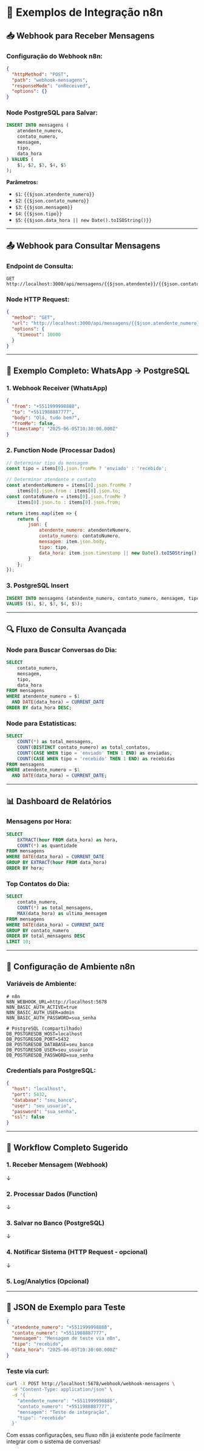 # 🔄 Exemplos de Integração n8n

## 📥 Webhook para Receber Mensagens

### Configuração do Webhook n8n:

```json
{
  "httpMethod": "POST",
  "path": "webhook-mensagens",
  "responseMode": "onReceived",
  "options": {}
}
```

### Node PostgreSQL para Salvar:

```sql
INSERT INTO mensagens (
    atendente_numero, 
    contato_numero, 
    mensagem, 
    tipo, 
    data_hora
) VALUES (
    $1, $2, $3, $4, $5
);
```

**Parâmetros:**
- `$1`: `{{$json.atendente_numero}}`
- `$2`: `{{$json.contato_numero}}`
- `$3`: `{{$json.mensagem}}`
- `$4`: `{{$json.tipo}}`
- `$5`: `{{$json.data_hora || new Date().toISOString()}}`

---

## 📤 Webhook para Consultar Mensagens

### Endpoint de Consulta:
```
GET http://localhost:3000/api/mensagens/{{$json.atendente}}/{{$json.contato}}
```

### Node HTTP Request:
```json
{
  "method": "GET",
  "url": "http://localhost:3000/api/mensagens/{{$json.atendente_numero}}/{{$json.contato_numero}}",
  "options": {
    "timeout": 10000
  }
}
```

---

## 🤖 Exemplo Completo: WhatsApp → PostgreSQL

### 1. Webhook Receiver (WhatsApp)
```json
{
  "from": "+5511999998888",
  "to": "+5511988887777", 
  "body": "Olá, tudo bem?",
  "fromMe": false,
  "timestamp": "2025-06-05T10:30:00.000Z"
}
```

### 2. Function Node (Processar Dados)
```javascript
// Determinar tipo da mensagem
const tipo = items[0].json.fromMe ? 'enviado' : 'recebido';

// Determinar atendente e contato
const atendenteNumero = items[0].json.fromMe ? 
    items[0].json.from : items[0].json.to;
const contatoNumero = items[0].json.fromMe ? 
    items[0].json.to : items[0].json.from;

return items.map(item => {
    return {
        json: {
            atendente_numero: atendenteNumero,
            contato_numero: contatoNumero,
            mensagem: item.json.body,
            tipo: tipo,
            data_hora: item.json.timestamp || new Date().toISOString()
        }
    };
});
```

### 3. PostgreSQL Insert
```sql
INSERT INTO mensagens (atendente_numero, contato_numero, mensagem, tipo, data_hora)
VALUES ($1, $2, $3, $4, $5);
```

---

## 🔍 Fluxo de Consulta Avançada

### Node para Buscar Conversas do Dia:
```sql
SELECT 
    contato_numero,
    mensagem,
    tipo,
    data_hora
FROM mensagens 
WHERE atendente_numero = $1 
  AND DATE(data_hora) = CURRENT_DATE
ORDER BY data_hora DESC;
```

### Node para Estatísticas:
```sql
SELECT 
    COUNT(*) as total_mensagens,
    COUNT(DISTINCT contato_numero) as total_contatos,
    COUNT(CASE WHEN tipo = 'enviado' THEN 1 END) as enviadas,
    COUNT(CASE WHEN tipo = 'recebido' THEN 1 END) as recebidas
FROM mensagens 
WHERE atendente_numero = $1 
  AND DATE(data_hora) = CURRENT_DATE;
```

---

## 📊 Dashboard de Relatórios

### Mensagens por Hora:
```sql
SELECT 
    EXTRACT(hour FROM data_hora) as hora,
    COUNT(*) as quantidade
FROM mensagens 
WHERE DATE(data_hora) = CURRENT_DATE
GROUP BY EXTRACT(hour FROM data_hora)
ORDER BY hora;
```

### Top Contatos do Dia:
```sql
SELECT 
    contato_numero,
    COUNT(*) as total_mensagens,
    MAX(data_hora) as ultima_mensagem
FROM mensagens 
WHERE DATE(data_hora) = CURRENT_DATE
GROUP BY contato_numero
ORDER BY total_mensagens DESC
LIMIT 10;
```

---

## 🔧 Configuração de Ambiente n8n

### Variáveis de Ambiente:
```env
# n8n
N8N_WEBHOOK_URL=http://localhost:5678
N8N_BASIC_AUTH_ACTIVE=true
N8N_BASIC_AUTH_USER=admin
N8N_BASIC_AUTH_PASSWORD=sua_senha

# PostgreSQL (compartilhado)
DB_POSTGRESDB_HOST=localhost
DB_POSTGRESDB_PORT=5432
DB_POSTGRESDB_DATABASE=seu_banco
DB_POSTGRESDB_USER=seu_usuario
DB_POSTGRESDB_PASSWORD=sua_senha
```

### Credentials para PostgreSQL:
```json
{
  "host": "localhost",
  "port": 5432,
  "database": "seu_banco",
  "user": "seu_usuario",
  "password": "sua_senha",
  "ssl": false
}
```

---

## 🚀 Workflow Completo Sugerido

### 1. **Receber Mensagem** (Webhook)
↓
### 2. **Processar Dados** (Function)
↓
### 3. **Salvar no Banco** (PostgreSQL)
↓
### 4. **Notificar Sistema** (HTTP Request - opcional)
↓
### 5. **Log/Analytics** (Opcional)

---

## 📝 JSON de Exemplo para Teste

```json
{
  "atendente_numero": "+5511999998888",
  "contato_numero": "+5511988887777",
  "mensagem": "Mensagem de teste via n8n",
  "tipo": "recebido",
  "data_hora": "2025-06-05T10:30:00.000Z"
}
```

### Teste via curl:
```bash
curl -X POST http://localhost:5678/webhook/webhook-mensagens \
  -H "Content-Type: application/json" \
  -d '{
    "atendente_numero": "+5511999998888",
    "contato_numero": "+5511988887777", 
    "mensagem": "Teste de integração",
    "tipo": "recebido"
  }'
```

Com essas configurações, seu fluxo n8n já existente pode facilmente integrar com o sistema de conversas!
